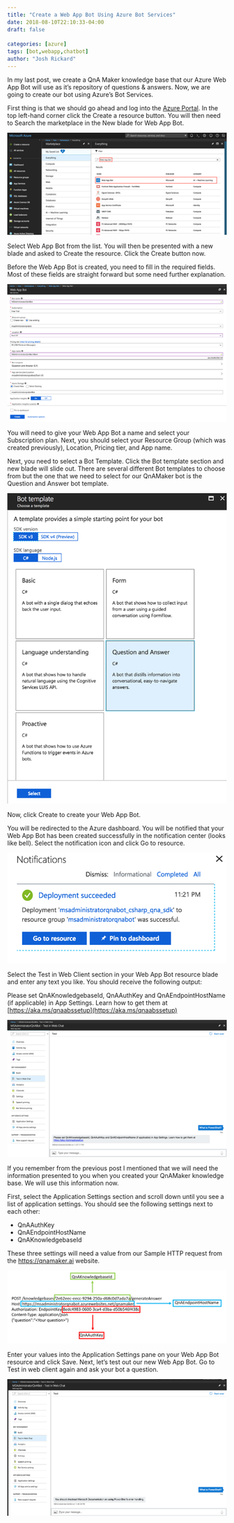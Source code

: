 ```yaml
---
title: "Create a Web App Bot Using Azure Bot Services"
date: 2018-08-10T22:10:33-04:00
draft: false

categories: [azure]
tags: [bot,webapp,chatbot]
author: "Josh Rickard"
---
```

In my last post, we create a QnA Maker knowledge base that our Azure Web App Bot will use as it’s repository of questions & answers.  Now, we are going to create our bot using Azure’s Bot Services.

First thing is that we should go ahead and log into the [Azure Portal](https://portal.azure.com).  In the top left-hand corner click the Create a resource button.  You will then need to Search the marketplace in the New blade for Web App Bot.  

<img src="select_create_a_resource_and_search_for_web_app_bot.png" style="max-width:100%;" alt="Select Create a Resource and search for Web App Bot">

Select Web App Bot from the list.  You will then be presented with a new blade and asked to Create the resource.  Click the Create button now.

Before the Web App Bot is created, you need to fill in the required fields.  Most of these fields are straight forward but some need further explanation.

<img src="fill_out_the_fields_to_create_your_web_app_bot.png" style="max-width:100%;" alt="Fill out the fields to create your Web App Bot">

You will need to give your Web App Bot a name and select your Subscription plan.  Next, you should select your Resource Group (which was created previously), Location, Pricing tier, and App name.

Next, you need to select a Bot Template.  Click the Bot template section and new blade will slide out.  There are several different Bot templates to choose from but the one that we need to select for our QnAMaker bot is the Question and Answer bot template.

<img src="select_the_question_and_answer_bot_template.png" style="max-width:100%;" alt="Select the Question and Answer bot template">

Now, click Create to create your Web App Bot.

You will be redirected to the Azure dashboard.  You will be notified that your Web App Bot has been created successfully in the notification center (looks like bell).  Select the notification icon and click Go to resource.

<img src="select_the_notification_section_and_click_go_to_resource.png" style="max-width:100%;" alt="Select the notification section and click Go to resource">

Select the Test in Web Client section in your Web App Bot resource blade and enter any text you like.  You should receive the following output:

Please set QnAKnowledgebaseId, QnAAuthKey and QnAEndpointHostName (if applicable) in App Settings. Learn how to get them at [https://aka.ms/qnaabssetup](https://aka.ms/qnaabssetup)

<img src="test_your_web_app_bot_using_the_test_in_web_client_setting.png" style="max-width:100%;" alt="Test your Web App Bot using the Test in Web Client setting">

If you remember from the previous post I mentioned that we will need the information presented to you when you created your QnAMaker knowledge base.  We will use this information now.

First, select the Application Settings section and scroll down until you see a list of application settings.  You should see the following settings next to each other:

* QnAAuthKey
* QnAEndpointHostName
* QnAKnowledgebaseId

These three settings will need a value from our Sample HTTP request from the https://qnamaker.ai website. 

<img src="a_diagram_of_values_to_their_setting_name.png" style="max-width:100%;" alt="A diagram of values to their setting name">

Enter your values into the Application Settings pane on your Web App Bot resource and click Save.  Next, let’s test out our new Web App Bot.  Go to Test in web client again and ask your bot a question.

<img src="your_qnamaker_web_app_bot_should_be_responding._success.png" style="max-width:100%;" alt="Your QnAMaker Web App Bot should be responding. Success">
